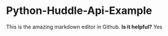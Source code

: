 Python-Huddle-Api-Example
=========================

This is the amazing markdown editor in Github.
**Is it helpful?**
Yes
